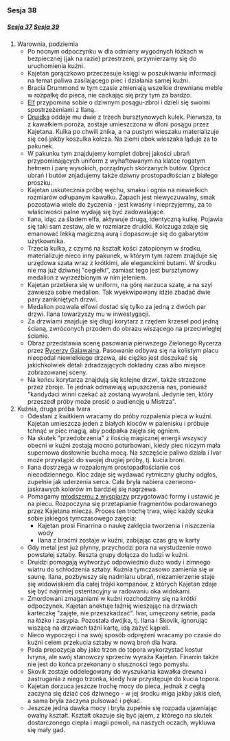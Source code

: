 ### Sesja 38
##### [Sesja 37](#sesja-037) [Sesja 39](#sesja-039)
1. Warownia, podziemia
    - Po nocnym odpoczynku w dla odmiany wygodnych łóżkach w bezpiecznej (jak na razie) przestrzeni, przymierzamy się do uruchomienia kuźni.
    - Kajetan gorączkowo przeczesuje księgi w poszukiwaniu informacji na temat paliwa zasilającego piec i działania samej kuźni.
    - Bracia Drummond w tym czasie zmieniają wszelkie drewniane meble w rozpałkę do pieca, nie cackając się przy tym za bardzo.
    - [Elf](Kajetan) przypomina sobie o dziwnym posągu-zbroi i dzieli się swoimi spostrzeżeniami z Ilaną.
    - [Druidka](Ilana) oddaje mu dwie z trzech bursztynowych kulek. Pierwsza, ta z kawałkiem poroża, zostaje umieszczona w dłoni posągu przez Kajetana. Kulka po chwili znika, a na pustym wieszaku materializuje się coś jakby koszulka kolcza. Na ziemi obok wieszaka ląduje za to pakunek.
    - W pakunku tym znajdujemy komplet dobrej jakości ubrań przypominających uniform z wyhaftowanym na klatce rogatym hełmem i parę wysokich, porządnych skórzanych butów. Oprócz ubrań i butów znjadujemy także dziwny prostopadłościan z białego proszku.
    - Kajetan uskutecznia próbę węchu, smaku i ognia na niewielkich rozmiarów odłupanym kawałku. Zapach jest niewyczuwalny, smak pozostawia wiele do życzenia - jest kwaśny i nieprzyjemny, za to właściwości palne wydają się być zadowalające.
    - Ilana, idąc za śladem elfa, aktywuje drugą, identyczną kulkę. Pojawia się taki sam zestaw, ale w rozmiarze druidki. Kolczuga zdaje się emanować lekką magiczną aurą i dopasowuje się do gabarytów użytkownika.
    - Trzecia kulka, z czymś na kształt kości zatopionym w środku, materializuje nieco inny pakunek, w którym tym razem znajduje się urzędowa szata wraz z krótkimi, ale eleganckimi butami. W środku nie ma już dziwnej "cegiełki", zamiast tego jest bursztynowy medalion z wyrzeźbionym w nim jeleniem.
    - Kajetan przebiera się w uniform, na górę narzuca szatę, a na szyi zawiesza sobie medalion. Tak wyekwipowany idzie zbadać dwie pary zamkniętych drzwi.
    - Medalion pozwala elfowi dostać się tylko za jedną z dwóch par drzwi. Ilana towarzyszy mu w inwestygacji.
    - Za drzwiami znajduje się długi korytarz z rzędem krzeseł pod jedną ścianą, zwróconych przodem do obrazu wiszącego na przeciwległej ścianie.
    - Obraz przedstawia scenę pasowania pierwszego Zielonego Rycerza przez [Rycerzy Galawaina](#r_rycerze_galawaina). Pasowanie odbywa się na kolistym placu nieopodal niewielkiego drzewa, ale ciężko jest doszukać się jakichkolwiek detali zdradzających dokładny czas albo miejsce zobrazowanej sceny.
    - Na końcu korytarza znajdują się kolejne drzwi, także strzeżone przez zbroje. Te jednak odmawiają wpuszczenia nas, ponieważ "kandydaci winni czekać aż zostaną wywołani. Jedynie ten, który przeszedł próby może prosić o audiencję u Mistrza".
2. Kuźnia, druga próba Ivara
    - Odesłani z kwitkiem wracamy do próby rozpalenia pieca w kuźni. Kajetan umieszcza jeden z białych kloców w palenisku i próbuje tchnąć w piec magią, aby podpałka zajęła się ogniem. 
    - Na skutek "przedobrzenia" z ilością magicznej energii wszyscy obecni w kuźni zostają mocno poturbowani, kiedy piec niczym mała supernowa dosłownie bucha mocą. Na szczęście paliwo działa i Ivar może przystąpić do swojej drugiej próby, tj. kucia broni.
    - Ilana dostrzega w rozpalonym prostopadłościanie coś niecodziennego. Kloc zdaje się wydawać rytmiczny głuchy odgłos, zupełnie jak uderzenia serca. Cała bryła nabiera czerwono-jaskrawych kolorów im bardziej się nagrzewa.
    - Pomagamy [młodszemu z wyspiarzy](Ivar) przygotować formy i ustawić je na piecu. Rozpoczyna się przetapianie fragmentów podarowanego przez Kajetana miecza. Proces ten trochę trwa, więc każdy szuka sobie jakiegoś tymczasowego zajęcia:
        - Kajetan prosi Finarrina o naukę zaklęcia tworzenia i niszczenia wody
        - Ilana z braćmi zostaje w kuźni, zabijając czas grą w karty
    - Gdy metal jest już płynny, przychodzi pora na wystudzenie nowo powstałej sztaby. Reszta grupy dołącza do ludzi w kuźni.
    - Druidzi pomagają wytworzyć odpowiednio dużo wody i zimnego wiatru do schłodzenia sztaby. Kuźnia tymczasowo zamienia się w saunę. Ilana, pozbywszy się nadmiaru ubrań, niezamierzenie staje się widowiskiem dla całej trójki kompanów, z których Kajetan zdaje się być najmniej ostentacyjny w radowaniu oka widokami.
    - Zmordowani zmaganiami w kuźni rozchodzimy się na krótki odpoczynek. Kajetan anektuje łaźnię wieszając na drzwiach karteczkę "zajęte, nie przeszkadzać". Ivar, umęczony setnie, pada na łóżko i zasypia. Pozostała dwójka, tj. Ilana i Skovik, ignorując wiszącą na drzwiach łaźni kartę, idą zażyć kąpieli.
    - Nieco wypoczęci i na swój sposób odprężeni wracamy po czasie do kuźni celem przekucia sztaby w nową broń dla Ivara.
    - Pada propozycja aby jako trzon do topora wykorzystać kostur Ivryna, ale swój stanowczy sprzeciw wyraża Kajetan. Finarrin także nie jest do końca przekonany o słuszności tego pomysłu.
    - Skovik zostaje oddelegowany do wyszukania kawałka drewna i zastrugania z niego trzonka, kiedy Ivar przystępuje do kucia topora.
    - Kajetan dorzuca jeszcze trochę mocy do pieca, jednak z cegłą zaczyna się dziać coś dziwnego - w jej środku miga jakby jakiś cień, a sama bryła zaczyna pulsować i pękać.
    - Jeszcze jedna dawka mocy i bryła zupełnie się rozpada ujawniając owalny kształt. Kształt okazuje się być jajem, z którego na skutek dostarczonego ciepła i magii powoli, na naszych oczach, wykluwa się mały gad.